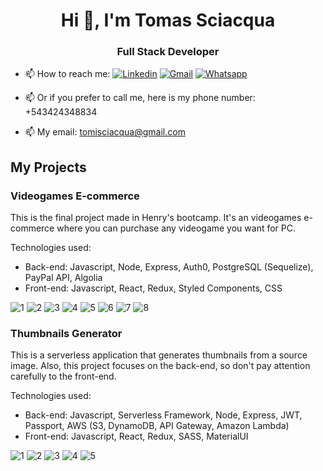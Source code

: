 <h1 align="center">Hi 👋, I'm Tomas Sciacqua</h1>
<h3 align="center">Full Stack Developer</h3>

- 📫 How to reach me: [![Linkedin](https://img.shields.io/badge/LinkedIn-0077B5?style=for-the-badge&logo=linkedin&logoColor=white)](https://www.linkedin.com/in/tomas-sciacqua) [![Gmail](https://img.shields.io/badge/Gmail-D14836?style=for-the-badge&logo=gmail&logoColor=white)](mailto:tomisciacqua@gmail.com) [![Whatsapp](https://img.shields.io/badge/WhatsApp-25D366?style=for-the-badge&logo=whatsapp&logoColor=white)](https://api.whatsapp.com/send/?phone=543424348834&text&app_absent=0)

- 📫 Or if you prefer to call me, here is my phone number: +543424348834

- 📫 My email: tomisciacqua@gmail.com

## My Projects

### Videogames E-commerce

This is the final project made in Henry's bootcamp. It's an videogames e-commerce where you can purchase any videogame you want for PC.

Technologies used:

- Back-end:
  Javascript, Node, Express, Auth0, PostgreSQL (Sequelize), PayPal API, Algolia
- Front-end:
  Javascript, React, Redux, Styled Components, CSS

<img src="/images/videogames-ecommerce/1.png" alt="1"/>
<img src="/images/videogames-ecommerce/2.png" alt="2"/>
<img src="/images/videogames-ecommerce/3.png" alt="3"/>
<img src="/images/videogames-ecommerce/4.png" alt="4"/>
<img src="/images/videogames-ecommerce/5.png" alt="5"/>
<img src="/images/videogames-ecommerce/6.png" alt="6"/>
<img src="/images/videogames-ecommerce/7.png" alt="7"/>
<img src="/images/videogames-ecommerce/8.png" alt="8"/>

<br />

### Thumbnails Generator

This is a serverless application that generates thumbnails from a source image. Also, this project focuses on the back-end, so don't pay attention carefully to the front-end.

Technologies used:

- Back-end:
  Javascript, Serverless Framework, Node, Express, JWT, Passport, AWS (S3, DynamoDB, API Gateway, Amazon Lambda)
- Front-end:
  Javascript, React, Redux, SASS, MaterialUI

<img src="/images/thumbnails-generator/1.png" alt="1"/>
<img src="/images/thumbnails-generator/2.png" alt="2"/>
<img src="/images/thumbnails-generator/3.png" alt="3"/>
<img src="/images/thumbnails-generator/4.png" alt="4"/>
<img src="/images/thumbnails-generator/5.png" alt="5"/>
